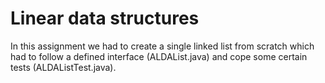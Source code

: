 Linear data structures
=============
In this assignment we had to create a single linked list from scratch which had to follow a defined interface (ALDAList.java) and cope some certain tests (ALDAListTest.java).